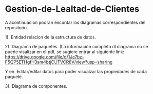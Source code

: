 # Gestion-de-Lealtad-de-Clientes

A acontinuacion podran encontar los diagramas correspondientes del repositorio.

1). Entidad relacion de la estructura de datos.

2). Diagrama de paquetes. (La información completa dl diagrama  no se puede visalizar en el pdf, se sugiere entrar al siguiente link: https://drive.google.com/file/d/1Je7bz-F5QP5ETHgfH3am4btjCUTVCR8V/view?usp=sharing

Y en: Editar/editar datos para poder visualzar las propiedades de cada paquete.

3). Diagrama de componentes.
